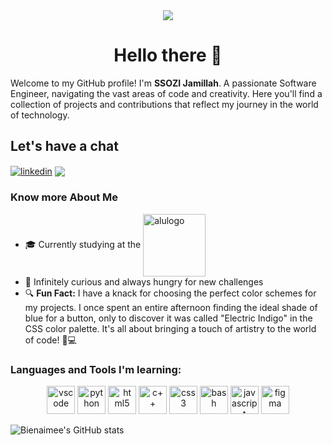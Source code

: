 <div id="header" align="center">
  <img src="https://media.giphy.com/media/v1.Y2lkPTc5MGI3NjExOXd6Y28wanRiamo2cnF0Zmp4ZDZ2OXZlc2Z0Nm53Y21heDZxZ3k3ZSZlcD12MV9pbnRlcm5hbF9naWZfYnlfaWQmY3Q9Zw/L1R1tvI9svkIWwpVYr/giphy.gif" />
</div>

<h1 align="center">Hello there 👋</h1>
<p>Welcome to my GitHub profile! I'm <strong>SSOZI Jamillah</strong>. A passionate Software Engineer, navigating the vast areas of code and creativity. Here you'll find a collection of projects and contributions that reflect my journey in the world of technology.</p>

<h2>Let's have a chat</h2>
<a href="https://www.linkedin.com/in/jamillah-ssozi-08b4871a1/">
  <img src="https://img.shields.io/badge/LinkedIn-blue?logo=linkedin&logoColor=white&style=for-the-badge" alt="linkedin" align="center"/></a>
<a href="https://twitter.com/Jammy1442">
  <img src="https://img.shields.io/badge/Twitter-black?style=for-the-badge&logo=twitter&logoColor=white" align="center"/></a>

<h3>Know more About Me</h3>
<p>
<ul>
<li>🎓 Currently studying at the <a href="https://www.alueducation.com/">
  <img src="https://theme.zdassets.com/theme_assets/803703/3fcb645f05d526974b259e113222507948dd4326.png" alt="alulogo" width="100" align="center"/></a>
</li>
<li>🌟 Infinitely curious and always hungry for new challenges</li>
<li>🔍 <strong>Fun Fact:</strong> I have a knack for choosing the perfect color schemes for my projects. I once spent an entire afternoon finding the ideal shade of blue for a button, only to discover it was called "Electric Indigo" in the CSS color palette. It's all about bringing a touch of artistry to the world of code! 🎨💻</li>
</ul>
</p>

<h3>Languages and Tools I'm learning:</h3>
<p align="center">
<img src="https://cdn.jsdelivr.net/gh/devicons/devicon@latest/icons/vscode/vscode-original.svg" alt="vscode" width="45" height="45"/>
<img src="https://cdn.jsdelivr.net/gh/devicons/devicon@latest/icons/python/python-original-wordmark.svg" alt="python" width="45" height="45"/>
<img src="https://cdn.jsdelivr.net/gh/devicons/devicon@latest/icons/html5/html5-original.svg" alt="html5" width="45" height="45"/>
<img src="https://cdn.jsdelivr.net/gh/devicons/devicon@latest/icons/cplusplus/cplusplus-original.svg" alt="c++" width="45" height="45"/>
<img src="https://cdn.jsdelivr.net/gh/devicons/devicon@latest/icons/css3/css3-original.svg" alt="css3" width="45" height="45"/>
<img src="https://cdn.jsdelivr.net/gh/devicons/devicon@latest/icons/bash/bash-original.svg" alt="bash" width="45" height="45"/>
<img src="https://cdn.jsdelivr.net/gh/devicons/devicon@latest/icons/javascript/javascript-original.svg" alt="javascript" width="45" height="45"/>
<img src="https://cdn.jsdelivr.net/gh/devicons/devicon@latest/icons/figma/figma-original.svg" alt="figma" width="45" height="45"/>    
</p>

![Bienaimee's GitHub stats](https://github-readme-stats.vercel.app/api?username=sjamillah&show_icons=true&theme=radical)

